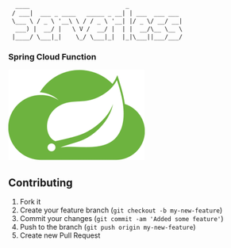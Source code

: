 ```
  ____                           _
 / ___|  ___ _ ____   _____ _ __| | ___  ___ ___
 \___ \ / _ \ '__\ \ / / _ \ '__| |/ _ \/ __/ __|
  ___) |  __/ |   \ V /  __/ |  | |  __/\__ \__ \
 |____/ \___|_|    \_/ \___|_|  |_|\___||___/___/
```

### Spring Cloud Function

![logo][logo]




## Contributing

1. Fork it
2. Create your feature branch (`git checkout -b my-new-feature`)
3. Commit your changes (`git commit -am 'Added some feature'`)
4. Push to the branch (`git push origin my-new-feature`)
5. Create new Pull Request

[logo]: https://github.com/tacsio/spring-playground/blob/main/.github/spring-function.png?raw=true
